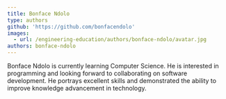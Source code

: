 ```yaml
---
title: Bonface Ndolo
type: authors
github: 'https://github.com/bonfacendolo'
images:
  - url: /engineering-education/authors/bonface-ndolo/avatar.jpg
authors: bonface-ndolo
---
```

Bonface Ndolo is currently learning Computer Science. He is interested in programming and looking forward to collaborating on software development. He portrays excellent skills and demonstrated the ability to improve knowledge advancement in technology.
